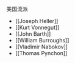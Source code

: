 美国流派


- [[Joseph Heller]]
- [[Kurt Vonnegut]]
- [[John Barth]]
- [[William Burroughs]]
- [[Vladimir Nabokov]]
- [[Thomas Pynchon]]